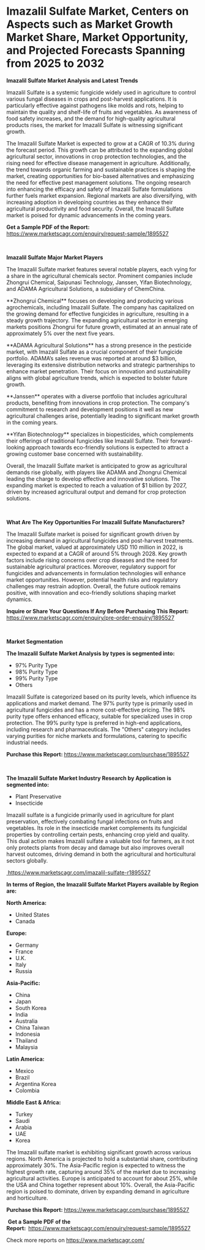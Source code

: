 <p><h1>Imazalil Sulfate Market, Centers on Aspects such as Market Growth Market Share, Market Opportunity, and Projected Forecasts Spanning from 2025 to 2032</h1></p><p><strong>Imazalil Sulfate Market Analysis and Latest Trends</strong></p>
<p><p>Imazalil Sulfate is a systemic fungicide widely used in agriculture to control various fungal diseases in crops and post-harvest applications. It is particularly effective against pathogens like molds and rots, helping to maintain the quality and shelf-life of fruits and vegetables. As awareness of food safety increases, and the demand for high-quality agricultural products rises, the market for Imazalil Sulfate is witnessing significant growth.</p><p>The Imazalil Sulfate Market is expected to grow at a CAGR of 10.3% during the forecast period. This growth can be attributed to the expanding global agricultural sector, innovations in crop protection technologies, and the rising need for effective disease management in agriculture. Additionally, the trend towards organic farming and sustainable practices is shaping the market, creating opportunities for bio-based alternatives and emphasizing the need for effective pest management solutions. The ongoing research into enhancing the efficacy and safety of Imazalil Sulfate formulations further fuels market expansion. Regional markets are also diversifying, with increasing adoption in developing countries as they enhance their agricultural productivity and food security. Overall, the Imazalil Sulfate market is poised for dynamic advancements in the coming years.</p></p>
<p><strong>Get a Sample PDF of the Report:&nbsp;</strong> <a href="https://www.marketscagr.com/enquiry/request-sample/1895527?utm_campaign=3285&utm_medium=2&utm_source=Github&utm_content=ia&utm_term=08032025&utm_id=imazalil-sulfate">https://www.marketscagr.com/enquiry/request-sample/1895527</a></p>
<p>&nbsp;</p>
<p><strong>Imazalil Sulfate Major Market Players</strong></p>
<p><p>The Imazalil Sulfate market features several notable players, each vying for a share in the agricultural chemicals sector. Prominent companies include Zhongrui Chemical, Saipunasi Technology, Janssen, Yifan Biotechnology, and ADAMA Agricultural Solutions, a subsidiary of ChemChina.</p><p>**Zhongrui Chemical** focuses on developing and producing various agrochemicals, including Imazalil Sulfate. The company has capitalized on the growing demand for effective fungicides in agriculture, resulting in a steady growth trajectory. The expanding agricultural sector in emerging markets positions Zhongrui for future growth, estimated at an annual rate of approximately 5% over the next five years.</p><p>**ADAMA Agricultural Solutions** has a strong presence in the pesticide market, with Imazalil Sulfate as a crucial component of their fungicide portfolio. ADAMA’s sales revenue was reported at around $3 billion, leveraging its extensive distribution networks and strategic partnerships to enhance market penetration. Their focus on innovation and sustainability aligns with global agriculture trends, which is expected to bolster future growth.</p><p>**Janssen** operates with a diverse portfolio that includes agricultural products, benefiting from innovations in crop protection. The company's commitment to research and development positions it well as new agricultural challenges arise, potentially leading to significant market growth in the coming years.</p><p>**Yifan Biotechnology** specializes in biopesticides, which complements their offerings of traditional fungicides like Imazalil Sulfate. Their forward-looking approach towards eco-friendly solutions is expected to attract a growing customer base concerned with sustainability.</p><p>Overall, the Imazalil Sulfate market is anticipated to grow as agricultural demands rise globally, with players like ADAMA and Zhongrui Chemical leading the charge to develop effective and innovative solutions. The expanding market is expected to reach a valuation of $1 billion by 2027, driven by increased agricultural output and demand for crop protection solutions.</p></p>
<p>&nbsp;</p>
<p><strong>What Are The Key Opportunities For Imazalil Sulfate Manufacturers?</strong></p>
<p><p>The Imazalil Sulfate market is poised for significant growth driven by increasing demand in agricultural fungicides and post-harvest treatments. The global market, valued at approximately USD 110 million in 2022, is expected to expand at a CAGR of around 5% through 2028. Key growth factors include rising concerns over crop diseases and the need for sustainable agricultural practices. Moreover, regulatory support for fungicides and advancements in formulation technologies will enhance market opportunities. However, potential health risks and regulatory challenges may restrain adoption. Overall, the future outlook remains positive, with innovation and eco-friendly solutions shaping market dynamics.</p></p>
<p><strong>Inquire or Share Your Questions If Any Before Purchasing This Report:</strong> <a href="https://www.marketscagr.com/enquiry/pre-order-enquiry/1895527?utm_campaign=3285&utm_medium=2&utm_source=Github&utm_content=ia&utm_term=08032025&utm_id=imazalil-sulfate">https://www.marketscagr.com/enquiry/pre-order-enquiry/1895527</a></p>
<p>&nbsp;</p>
<p><strong>Market Segmentation</strong></p>
<p><strong>The Imazalil Sulfate Market Analysis by types is segmented into:</strong></p>
<p><ul><li>97% Purity Type</li><li>98% Purity Type</li><li>99% Purity Type</li><li>Others</li></ul></p>
<p><p>Imazalil Sulfate is categorized based on its purity levels, which influence its applications and market demand. The 97% purity type is primarily used in agricultural fungicides and has a more cost-effective pricing. The 98% purity type offers enhanced efficacy, suitable for specialized uses in crop protection. The 99% purity type is preferred in high-end applications, including research and pharmaceuticals. The "Others" category includes varying purities for niche markets and formulations, catering to specific industrial needs.</p></p>
<p><strong>Purchase this Report:&nbsp;</strong><a href="https://www.marketscagr.com/purchase/1895527?utm_campaign=3285&utm_medium=2&utm_source=Github&utm_content=ia&utm_term=08032025&utm_id=imazalil-sulfate">https://www.marketscagr.com/purchase/1895527</a></p>
<p>&nbsp;</p>
<p><strong>The Imazalil Sulfate Market Industry Research by Application is segmented into:</strong></p>
<p><ul><li>Plant Preservative</li><li>Insecticide</li></ul></p>
<p><p>Imazalil sulfate is a fungicide primarily used in agriculture for plant preservation, effectively combating fungal infections on fruits and vegetables. Its role in the insecticide market complements its fungicidal properties by controlling certain pests, enhancing crop yield and quality. This dual action makes Imazalil sulfate a valuable tool for farmers, as it not only protects plants from decay and damage but also improves overall harvest outcomes, driving demand in both the agricultural and horticultural sectors globally.</p></p>
<p><a href="https://www.marketscagr.com/imazalil-sulfate-r1895527?utm_campaign=3285&utm_medium=2&utm_source=Github&utm_content=ia&utm_term=08032025&utm_id=imazalil-sulfate">&nbsp;https://www.marketscagr.com/imazalil-sulfate-r1895527</a></p>
<p><strong>In terms of Region, the Imazalil Sulfate Market Players available by Region are:</strong></p>
<p>
    <p> <strong> North America: </strong>
        <ul>
            <li>United States</li>
            <li>Canada</li>
        </ul>
        </p> 
    <p> <strong> Europe: </strong>
        <ul>
            <li>Germany</li>
            <li>France</li>
            <li>U.K.</li>
            <li>Italy</li>
            <li>Russia</li>
        </ul>
        </p> 
    <p> <strong> Asia-Pacific: </strong>
        <ul>
            <li>China</li>
            <li>Japan</li>
            <li>South Korea</li>
            <li>India</li>
            <li>Australia</li>
            <li>China Taiwan</li>
            <li>Indonesia</li>
            <li>Thailand</li>
            <li>Malaysia</li>
        </ul>
        </p> 
    <p> <strong> Latin America: </strong>
        <ul>
            <li>Mexico</li>
            <li>Brazil</li>
            <li>Argentina Korea</li>
            <li>Colombia</li>
        </ul>
        </p> 
    <p> <strong> Middle East & Africa: </strong>
        <ul>
            <li>Turkey</li>
            <li>Saudi</li>
            <li>Arabia</li>
            <li>UAE</li>
            <li>Korea</li>
        </ul>
    </p>
    </p>
<p><p>The Imazalil sulfate market is exhibiting significant growth across various regions. North America is projected to hold a substantial share, contributing approximately 30%. The Asia-Pacific region is expected to witness the highest growth rate, capturing around 35% of the market due to increasing agricultural activities. Europe is anticipated to account for about 25%, while the USA and China together represent about 10%. Overall, the Asia-Pacific region is poised to dominate, driven by expanding demand in agriculture and horticulture.</p></p>
<p><strong>Purchase this Report: </strong><a href="https://www.marketscagr.com/purchase/1895527?utm_campaign=3285&utm_medium=2&utm_source=Github&utm_content=ia&utm_term=08032025&utm_id=imazalil-sulfate">https://www.marketscagr.com/purchase/1895527</a></p>
<p>&nbsp;<strong>Get a Sample PDF of the Report:&nbsp;&nbsp;</strong><a href="https://www.marketscagr.com/enquiry/request-sample/1895527?utm_campaign=3285&utm_medium=2&utm_source=Github&utm_content=ia&utm_term=08032025&utm_id=imazalil-sulfate">https://www.marketscagr.com/enquiry/request-sample/1895527</a></p>
<p><strong></strong></p>
<p>Check more reports on <a href="https://www.marketscagr.com/?utm_campaign=3285&utm_medium=2&utm_source=Github&utm_content=ia&utm_term=08032025&utm_id=imazalil-sulfate">https://www.marketscagr.com/</a></p>